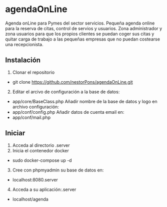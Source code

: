 # agendaOnLine
Agenda onLine para Pymes del sector servicios. 
Pequeña agenda online para la reserva de citas, control de servios y usuarios.
Zona administrador y zona usuarios para que los propios clientes se puedan coger sus citas y quitar carga de trabajo a las pequeñas empresas que no puedan costearse una recepcionista.

## Instalación
1. Clonar el repositorio 
  * git clone https://github.com/nestorPons/agendaOnLine.git
2. Editar el arcivo de configuración a la base de datos:
  * app/core/BaseClass.php
Añadir nombre de la base de datos y logo en archivo configuración:
  * app/conf/config.php
Añadir datos de cuenta email en: 
  * app/conf/mail.php

## Iniciar
1. Acceda al directorio .server
2. Inicia el contenedor docker
  * sudo docker-compose up -d
3. Cree con phpmyadmin su base de datos en:
  * localhost:8080.server
4. Acceda a su aplicación:.server
  * localhost/agenda


